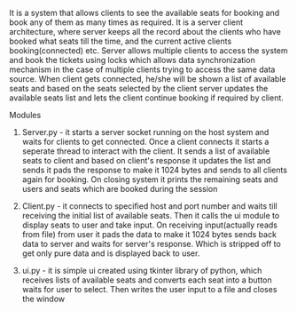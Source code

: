 It is a system that allows clients to see the available seats for booking and book any of them as many times as required. It is a server client architecture, where server keeps all the record about the clients who have booked what seats till the time, and the current active clients booking(connected) etc. Server allows multiple clients to access the system and book the tickets using locks which allows data synchronization mechanism in the case of multiple clients trying to access the same data source. When client gets connected, he/she will be shown a list of available seats and based on the seats selected by the client server updates the available seats list and lets the client continue booking if required by client.

Modules
1. Server.py - it starts a server socket running on the host system and waits for clients to get connected. Once a client connects it starts a seperate thread to interact with the client. It sends a list of available seats to client and based on client's response it updates the list and sends it pads the response to make it 1024 bytes and sends to all clients again for booking. On closing system it prints the remaining seats and users and seats which are booked during the session

2. Client.py - it connects to specified host and port number and waits till receiving the initial list of available seats. Then it calls the ui module to display seats to user and take input. On receiving input(actually reads from file) from user it pads the data to make it 1024 bytes sends back data to server and waits for server's response. Which is stripped off to get only pure data and is displayed back to user.

3. ui.py - it is simple ui created using tkinter library of python, which receives lists of available seats and converts each seat into a button waits for user to select. Then writes the user input to a file and closes the window
